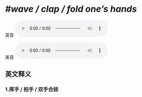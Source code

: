 # ***\#wave / clap / fold one’s hands*** 
英音
<audio src="./media/wave one’s hands,clap one’s hands,fold one’s hands1_AAC.aac" controls="controls"></audio>

美音
<audio src="./media/wave one’s hands, clap one’s hands, fold one’s hands2_AAC.aac" controls="controls"></audio>



  

英文释义
---
### 1.**挥手 / 拍手 / 双手合拢**  


